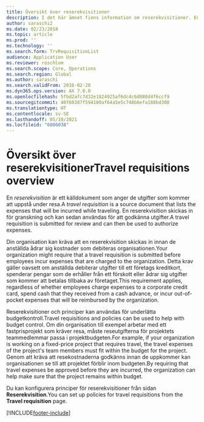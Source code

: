 ```yaml
---
title: Översikt över reserekvisitioner
description: I det här ämnet finns information om reserekvisitioner. En reserekvisition dokumenterar planerade resekostnader.
author: saraschi2
ms.date: 02/23/2018
ms.topic: article
ms.prod: ''
ms.technology: ''
ms.search.form: TrvRequisitionList
audience: Application User
ms.reviewer: roschlom
ms.search.scope: Core, Operations
ms.search.region: Global
ms.author: saraschi
ms.search.validFrom: 2016-02-28
ms.dyn365.ops.version: AX 7.0.0
ms.openlocfilehash: 5fbd2afc7d32e1824925af6dc4c6d088d4f6ccf9
ms.sourcegitcommit: 40f68387f594180af64a5e5c748b6efa188bd300
ms.translationtype: HT
ms.contentlocale: sv-SE
ms.lasthandoff: 05/10/2021
ms.locfileid: "6006038"
---
```

# <a name="travel-requisitions-overview"></a><span data-ttu-id="b53a6-104">Översikt över reserekvisitioner</span><span class="sxs-lookup"><span data-stu-id="b53a6-104">Travel requisitions overview</span></span>

<span data-ttu-id="b53a6-105">En *reserekvisition* är ett källdokument som anger de utgifter som kommer att uppstå under resa.</span><span class="sxs-lookup"><span data-stu-id="b53a6-105">A *travel requisition* is a source document that lists the expenses that will be incurred while traveling.</span></span> <span data-ttu-id="b53a6-106">En reserekvisition skickas in för granskning och kan sedan användas för att godkänna utgifter.</span><span class="sxs-lookup"><span data-stu-id="b53a6-106">A travel requisition is submitted for review and can then be used to authorize expenses.</span></span>

<span data-ttu-id="b53a6-107">Din organisation kan kräva att en reserekvisition skickas in innan de anställda ådrar sig kostnader som debiteras organisationen.</span><span class="sxs-lookup"><span data-stu-id="b53a6-107">Your organization might require that a travel requisition is submitted before employees incur expenses that are charged to the organization.</span></span> <span data-ttu-id="b53a6-108">Detta krav gäller oavsett om anställda debiterar utgifter till ett företags kreditkort, spenderar pengar som de erhåller från ett förskott eller ådrar sig utgifter som kommer att betalas tillbaka av företaget.</span><span class="sxs-lookup"><span data-stu-id="b53a6-108">This requirement applies, regardless of whether employees charge expenses to a corporate credit card, spend cash that they received from a cash advance, or incur out-of-pocket expenses that will be reimbursed by the organization.</span></span>

<span data-ttu-id="b53a6-109">Reserekvisitioner och principer kan användas för underlätta budgetkontroll.</span><span class="sxs-lookup"><span data-stu-id="b53a6-109">Travel requisitions and policies can be used to help with budget control.</span></span> <span data-ttu-id="b53a6-110">Om din organisation till exempel arbetar med ett fastprisprojekt som kräver resa, måste reseutgifterna för projektets teammedlemmar passa i projektbudgeten.</span><span class="sxs-lookup"><span data-stu-id="b53a6-110">For example, if your organization is working on a fixed-price project that requires travel, the travel expenses of the project's team members must fit within the budget for the project.</span></span> <span data-ttu-id="b53a6-111">Genom att kräva att resekostnaderna godkänns innan de uppkommer kan organisationen se till att projektet förblir inom budgeten.</span><span class="sxs-lookup"><span data-stu-id="b53a6-111">By requiring that travel expenses be approved before they are incurred, the organization can help make sure that the project remains within budget.</span></span>

<span data-ttu-id="b53a6-112">Du kan konfigurera principer för reserekvisitioner från sidan **Reserekvisition**.</span><span class="sxs-lookup"><span data-stu-id="b53a6-112">You can set up policies for travel requisitions from the **Travel requisition** page.</span></span>


[!INCLUDE[footer-include](../includes/footer-banner.md)]